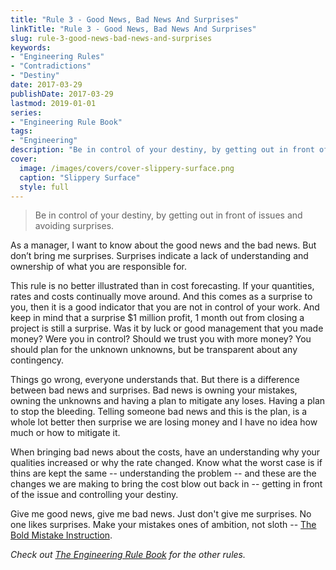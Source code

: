 ```yaml
---
title: "Rule 3 - Good News, Bad News And Surprises"
linkTitle: "Rule 3 - Good News, Bad News And Surprises"
slug: rule-3-good-news-bad-news-and-surprises
keywords:
- "Engineering Rules"
- "Contradictions"
- "Destiny"
date: 2017-03-29
publishDate: 2017-03-29
lastmod: 2019-01-01
series:
- "Engineering Rule Book"
tags: 
- "Engineering"
description: "Be in control of your destiny, by getting out in front of issues and reduce surprises."
cover:
  image: /images/covers/cover-slippery-surface.png
  caption: "Slippery Surface"
  style: full
---
```


> Be in control of your destiny, by getting out in front of issues and avoiding surprises.

As a manager, I want to know about the good news and the bad news. But don’t bring me surprises. Surprises indicate a lack of understanding and ownership of what you are responsible for.

This rule is no better illustrated than in cost forecasting. If your quantities, rates and costs continually move around. And this comes as a surprise to you, then it is a good indicator that you are not in control of your work. And keep in mind that a surprise $1 million profit, 1 month out from closing a project is still a surprise. Was it by luck or good management that you made money? Were you in control? Should we trust you with more money? You should plan for the unknown unknowns, but be transparent about any contingency.

Things go wrong, everyone understands that. But there is a difference between bad news and surprises. Bad news is owning your mistakes, owning the unknowns and having a plan to mitigate any loses. Having a plan to stop the bleeding. Telling someone bad news and this is the plan, is a whole lot better then surprise we are losing money and I have no idea how much or how to mitigate it.

When bringing bad news about the costs, have an understanding why your qualities increased or why the rate changed. Know what the worst case is if thins are kept the same -- understanding the problem -- and these are the changes we are making to bring the cost blow out back in -- getting in front of the issue and controlling your destiny.

Give me good news, give me bad news. Just don't give me surprises. No one likes surprises. Make your mistakes ones of ambition, not sloth -- [The Bold Mistake Instruction](/blog/the-bold-mistake-instruction).

*Check out [The Engineering Rule Book](/engineering-rule-book/) for the other rules.*